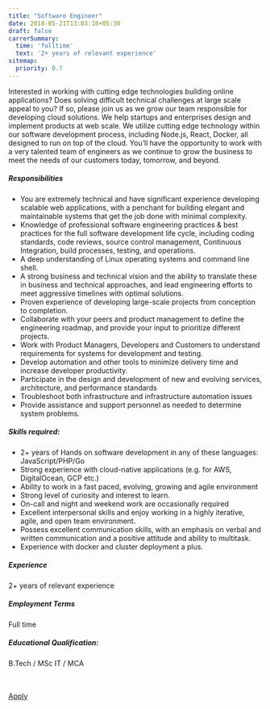```yaml
---
title: "Software Engineer"
date: 2018-05-21T13:03:18+05:30
draft: false
carrerSummary:
  time: 'fulltime'
  text: '2+ years of relevant experience'
sitemap:
  priority: 0.7
---
```


<div class="col-md-8 col-sm-12">
  <p>
    Interested in working with cutting edge technologies building online applications? Does solving difficult technical challenges at large scale appeal to you? If so, please join us as we grow our team responsible for developing cloud solutions. We help startups and enterprises design and implement products at web scale. We utilize cutting edge technology within our software development process, including Node.js, React, Docker, all designed to run on top of the cloud. You’ll have the opportunity to work with a very talented team of engineers as we continue to grow the business to meet the needs of our customers today, tomorrow, and beyond.
  </p>
  <div class="text-block">
    <h5>Responsibilities</h5>
    <ul class="bullets">
      <li>You are extremely technical and have significant experience developing scalable web applications, with a penchant for building elegant and maintainable systems that get the job done with minimal complexity.</li>
      <li>Knowledge of professional software engineering practices & best practices for the full software development life cycle, including coding standards, code reviews, source control management,  Continuous Integration, build processes, testing, and operations.</li>
      <li>A deep understanding of Linux operating systems and command line shell.</li>
      <li>A strong business and technical vision and the ability to translate these in business and technical approaches, and lead engineering efforts to meet aggressive timelines with optimal solutions.</li>
      <li>Proven experience of developing large-scale projects from conception to completion.</li>
      <li>Collaborate with your peers and product management to define the engineering roadmap, and provide your input to prioritize different projects.</li>
      <li>Work with Product Managers, Developers and Customers to understand requirements for systems for development and testing.</li>
      <li>Develop automation and other tools to minimize delivery time and increase developer productivity.</li>
      <li>Participate in the design and development of new and evolving services, architecture, and performance standards</li>
      <li>Troubleshoot both infrastructure and infrastructure automation issues</li>
      <li>Provide assistance and support personnel as needed to determine system problems. </li>
    </ul>
  </div>
  <div class="text-block">
    <h5>Skills required:</h5>
    <ul class="bullets">
      <li>2+ years of Hands on software development in any of these languages: JavaScript/PHP/Go</li>
      <li>Strong experience with cloud-native applications (e.g. for AWS, DigitalOcean, GCP etc.)</li>
      <li>Ability to work in a fast paced, evolving, growing and agile environment</li>
      <li>Strong level of curiosity and interest to learn.</li>
      <li>On-call and night and weekend work are occasionally required</li>
      <li>Excellent interpersonal skills and enjoy working in a highly iterative, agile, and open team environment.</li>
      <li>Possess excellent communication skills, with an emphasis on verbal and written communication and a positive attitude and ability to multitask.</li>
      <li>Experience with docker and cluster deployment a plus.</li>
    </ul>
  </div>
</div>
<div class="col-md-offset-1 col-md-3 col-sm-12">
  <div class="text-block">
    <h5>Experience</h5>
    <p>
      2+ years of relevant experience
    </p>
  </div>
  <div class="text-block">
    <h5>Employment Terms</h5>
    <p>
      Full time
    </p>
  </div>
  <div class="text-block">
    <h5>Educational Qualification:</h5>
    <p>
      B.Tech / MSc IT / MCA
    </p>
  </div>
</div>
<div class="col-lg-12">
  <br><br>
  <div class="text-block">
    <a class="btn btn--primary type--uppercase" target="_blank" rel="noopener" href="mailto:careers@improwised.com?subject=Apply for software engineer">
    <span class="btn__text">
      Apply
    </span>
    </a>
  </div>
</div>
